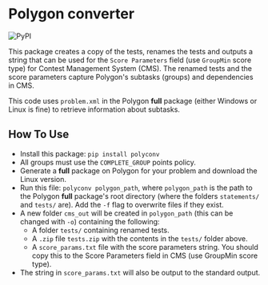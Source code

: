 # Polygon converter

![PyPI](https://img.shields.io/pypi/v/PACKAGE?label=pypi%20package)

This package creates a copy of the tests, renames the tests and outputs a string that can be used
for the `Score Parameters` field (use `GroupMin` score type) for Contest Management System (CMS).
The renamed tests and the score parameters capture Polygon's subtasks (groups) and dependencies in CMS.

This code uses `problem.xml` in the Polygon **full** package (either Windows or Linux is fine) to retrieve information about subtasks.

## How To Use

- Install this package: `pip install polyconv`
- All groups must use the `COMPLETE_GROUP` points policy.
- Generate a **full** package on Polygon for your problem and download the Linux version.
- Run this file: `polyconv polygon_path`, where `polygon_path` is the path to the Polygon **full** package's root directory (where the folders `statements/` and `tests/` are). Add the `-f` flag to overwrite files if they exist.
- A new folder `cms_out` will be created in `polygon_path` (this can be changed with `-o`) containing the following:
  - A folder `tests/` containing renamed tests.
  - A `.zip` file `tests.zip` with the contents in the `tests/` folder above.
  - A `score_params.txt` file with the score parameters string. You should copy this to the Score Parameters field in CMS (use GroupMin score type).
- The string in `score_params.txt` will also be output to the standard output.

